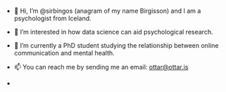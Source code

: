 - 👋 Hi, I’m @sirbingos (anagram of my name Birgisson) and I am a psychologist from Iceland.
- 👀 I’m interested in how data science can aid psychological research.
- 🌱 I’m currently a PhD student studying the relationship between online communication and mental health.
- 📫 You can reach me by sending me an email: ottar@ottar.is

- 
<!---
sirbingos/sirbingos is a ✨ special ✨ repository because its `README.md` (this file) appears on your GitHub profile.
You can click the Preview link to take a look at your changes.
--->

